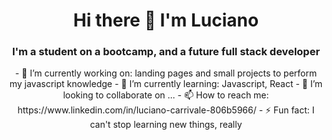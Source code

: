 <div style="text-align: center"><h1>Hi there 👋 I'm Luciano</h1>

  <h3>I'm a student on a bootcamp, and a future full stack developer</h3>
  <span>
- 🔭 I’m currently working on: landing pages and small projects to perform my javascript knowledge
- 🌱 I’m currently learning: Javascript, React
- 👯 I’m looking to collaborate on ...
- 📫 How to reach me: https://www.linkedin.com/in/luciano-carrivale-806b5966/
- ⚡ Fun fact: I can't stop learning new things, really
  </span>
</div>

<!--
**luciano-mc/luciano-mc** is a ✨ _special_ ✨ repository because its `README.md` (this file) appears on your GitHub profile.

Here are some ideas to get you started:

- 🔭 I’m currently working on ...
- 🌱 I’m currently learning ...
- 👯 I’m looking to collaborate on ...
- 🤔 I’m looking for help with ...
- 💬 Ask me about ...
- 📫 How to reach me: ...
- 😄 Pronouns: ...
- ⚡ Fun fact: ...
-->
